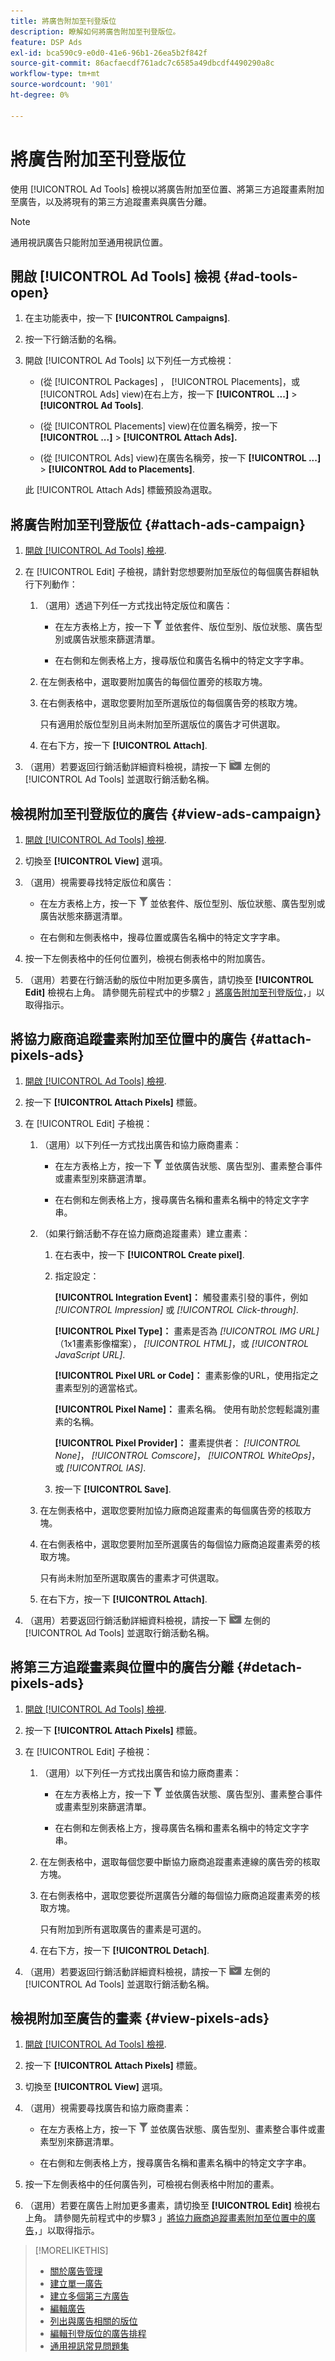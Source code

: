 ```yaml
---
title: 將廣告附加至刊登版位
description: 瞭解如何將廣告附加至刊登版位。
feature: DSP Ads
exl-id: bca590c9-e0d0-41e6-96b1-26ea5b2f842f
source-git-commit: 86acfaecdf761adc7c6585a49dbcdf4490290a8c
workflow-type: tm+mt
source-wordcount: '901'
ht-degree: 0%

---
```


# 將廣告附加至刊登版位

使用 [!UICONTROL Ad Tools] 檢視以將廣告附加至位置、將第三方追蹤畫素附加至廣告，以及將現有的第三方追蹤畫素與廣告分離。

>[!NOTE]
>
>通用視訊廣告只能附加至通用視訊位置。

## 開啟 [!UICONTROL Ad Tools] 檢視 {#ad-tools-open}

1. 在主功能表中，按一下 **[!UICONTROL Campaigns]**.

1. 按一下行銷活動的名稱。

1. 開啟 [!UICONTROL Ad Tools] 以下列任一方式檢視：

   * (從 [!UICONTROL Packages] ， [!UICONTROL Placements]，或 [!UICONTROL Ads] view)在右上方，按一下 **[!UICONTROL ...]** > **[!UICONTROL Ad Tools]**.

   * (從 [!UICONTROL Placements] view)在位置名稱旁，按一下 **[!UICONTROL ...]** > **[!UICONTROL Attach Ads].**

   * (從 [!UICONTROL Ads] view)在廣告名稱旁，按一下  **[!UICONTROL ...]** > **[!UICONTROL Add to Placements]**.

   此 [!UICONTROL Attach Ads] 標籤預設為選取。

## 將廣告附加至刊登版位 {#attach-ads-campaign}

1. [開啟 [!UICONTROL Ad Tools] 檢視](#ad-tools-open).

1. 在 [!UICONTROL Edit] 子檢視，請針對您想要附加至版位的每個廣告群組執行下列動作：

   1. （選用）透過下列任一方式找出特定版位和廣告：

      * 在左方表格上方，按一下 ![篩選](/help/dsp/assets/filter.png) 並依套件、版位型別、版位狀態、廣告型別或廣告狀態來篩選清單。

      * 在右側和左側表格上方，搜尋版位和廣告名稱中的特定文字字串。

   1. 在左側表格中，選取要附加廣告的每個位置旁的核取方塊。

   1. 在右側表格中，選取您要附加至所選版位的每個廣告旁的核取方塊。

      只有適用於版位型別且尚未附加至所選版位的廣告才可供選取。

   1. 在右下方，按一下 **[!UICONTROL Attach]**.

1. （選用）若要返回行銷活動詳細資料檢視，請按一下 ![返回資料夾](/help/dsp/assets/breadcrumb-return.png "返回資料夾") 左側的 [!UICONTROL Ad Tools] 並選取行銷活動名稱。

## 檢視附加至刊登版位的廣告 {#view-ads-campaign}

<!-- should be a separate page, combined with "List the Placements Associated with an Ad" (although that pertains to a single ad only), or maybe just rename this topic -->

1. [開啟 [!UICONTROL Ad Tools] 檢視](#ad-tools-open).

1. 切換至 **[!UICONTROL View]** 選項。

1. （選用）視需要尋找特定版位和廣告：

   * 在左方表格上方，按一下 ![篩選](/help/dsp/assets/filter.png) 並依套件、版位型別、版位狀態、廣告型別或廣告狀態來篩選清單。

   * 在右側和左側表格中，搜尋位置或廣告名稱中的特定文字字串。

1. 按一下左側表格中的任何位置列，檢視右側表格中的附加廣告。

1. （選用）若要在行銷活動的版位中附加更多廣告，請切換至 **[!UICONTROL Edit]** 檢視右上角。 請參閱先前程式中的步驟2 」[將廣告附加至刊登版位](#attach-ads-campaign)，」以取得指示。

## 將協力廠商追蹤畫素附加至位置中的廣告 {#attach-pixels-ads}

1. [開啟 [!UICONTROL Ad Tools] 檢視](#ad-tools-open).

1. 按一下 **[!UICONTROL Attach Pixels]** 標籤。

1. 在 [!UICONTROL Edit] 子檢視：

   1. （選用）以下列任一方式找出廣告和協力廠商畫素：

      * 在左方表格上方，按一下 ![篩選](/help/dsp/assets/filter.png) 並依廣告狀態、廣告型別、畫素整合事件或畫素型別來篩選清單。

      * 在右側和左側表格上方，搜尋廣告名稱和畫素名稱中的特定文字字串。

   1. （如果行銷活動不存在協力廠商追蹤畫素）建立畫素：

      1. 在右表中，按一下 **[!UICONTROL Create pixel]**.

      1. 指定設定：

         **[!UICONTROL Integration Event]：** 觸發畫素引發的事件，例如 *[!UICONTROL Impression]* 或 *[!UICONTROL Click-through]*.

         **[!UICONTROL Pixel Type]：** 畫素是否為 *[!UICONTROL IMG URL]* （1x1畫素影像檔案）， *[!UICONTROL HTML]*，或 *[!UICONTROL JavaScript URL]*.

         **[!UICONTROL Pixel URL or Code]：** 畫素影像的URL，使用指定之畫素型別的適當格式。

         **[!UICONTROL Pixel Name]：** 畫素名稱。 使用有助於您輕鬆識別畫素的名稱。

         **[!UICONTROL Pixel Provider]：** 畫素提供者： *[!UICONTROL None]*， *[!UICONTROL Comscore]*， *[!UICONTROL WhiteOps]*，或 *[!UICONTROL IAS]*.

      1. 按一下 **[!UICONTROL Save]**.

   1. 在左側表格中，選取您要附加協力廠商追蹤畫素的每個廣告旁的核取方塊。

   1. 在右側表格中，選取您要附加至所選廣告的每個協力廠商追蹤畫素旁的核取方塊。

      只有尚未附加至所選取廣告的畫素才可供選取。

   1. 在右下方，按一下 **[!UICONTROL Attach]**.

1. （選用）若要返回行銷活動詳細資料檢視，請按一下 ![返回資料夾](/help/dsp/assets/breadcrumb-return.png "返回資料夾") 左側的 [!UICONTROL Ad Tools] 並選取行銷活動名稱。

## 將第三方追蹤畫素與位置中的廣告分離 {#detach-pixels-ads}

1. [開啟 [!UICONTROL Ad Tools] 檢視](#ad-tools-open).

1. 按一下 **[!UICONTROL Attach Pixels]** 標籤。

1. 在 [!UICONTROL Edit] 子檢視：

   1. （選用）以下列任一方式找出廣告和協力廠商畫素：

      * 在左方表格上方，按一下 ![篩選](/help/dsp/assets/filter.png) 並依廣告狀態、廣告型別、畫素整合事件或畫素型別來篩選清單。

      * 在右側和左側表格上方，搜尋廣告名稱和畫素名稱中的特定文字字串。

   1. 在左側表格中，選取每個您要中斷協力廠商追蹤畫素連線的廣告旁的核取方塊。

   1. 在右側表格中，選取您要從所選廣告分離的每個協力廠商追蹤畫素旁的核取方塊。

      只有附加到所有選取廣告的畫素是可選的。

   1. 在右下方，按一下 **[!UICONTROL Detach]**.

1. （選用）若要返回行銷活動詳細資料檢視，請按一下 ![返回資料夾](/help/dsp/assets/breadcrumb-return.png "返回資料夾") 左側的 [!UICONTROL Ad Tools] 並選取行銷活動名稱。

## 檢視附加至廣告的畫素 {#view-pixels-ads}

1. [開啟 [!UICONTROL Ad Tools] 檢視](#ad-tools-open).

1. 按一下 **[!UICONTROL Attach Pixels]** 標籤。

1. 切換至 **[!UICONTROL View]** 選項。

1. （選用）視需要尋找廣告和協力廠商畫素：

   * 在左方表格上方，按一下 ![篩選](/help/dsp/assets/filter.png) 並依廣告狀態、廣告型別、畫素整合事件或畫素型別來篩選清單。

   * 在右側和左側表格上方，搜尋廣告名稱和畫素名稱中的特定文字字串。

1. 按一下左側表格中的任何廣告列，可檢視右側表格中附加的畫素。

1. （選用）若要在廣告上附加更多畫素，請切換至 **[!UICONTROL Edit]** 檢視右上角。 請參閱先前程式中的步驟3 」[將協力廠商追蹤畫素附加至位置中的廣告](#attach-pixels-ads)，」以取得指示。

>[!MORELIKETHIS]
>
>* [關於廣告管理](ad-about.md)
>* [建立單一廣告](ad-create.md)
>* [建立多個第三方廣告](ad-create-multiple.md)
>* [編輯廣告](ad-edit.md)
>* [列出與廣告相關的版位](ad-list-placements.md)
>* [編輯刊登版位的廣告排程](/help/dsp/campaign-management/placements/placement-edit-ad-schedule.md)
>* [通用視訊常見問題集](/help/dsp/campaign-management/faq-universal-video.md)
